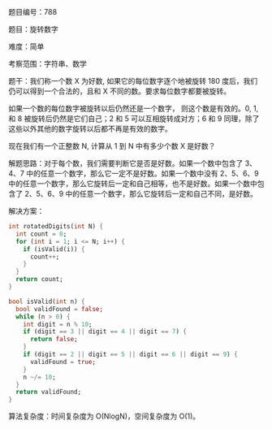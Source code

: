题目编号：788

题目：旋转数字

难度：简单

考察范围：字符串、数学

题干：我们称一个数 X 为好数, 如果它的每位数字逐个地被旋转 180 度后，我们仍可以得到一个合法的，且和 X 不同的数。要求每位数字都要被旋转。

如果一个数的每位数字被旋转以后仍然还是一个数字， 则这个数是有效的。0, 1, 和 8 被旋转后仍然是它们自己；2 和 5 可以互相旋转成对方；6 和 9 同理，除了这些以外其他的数字旋转以后都不再是有效的数字。

现在我们有一个正整数 N, 计算从 1 到 N 中有多少个数 X 是好数？

解题思路：对于每个数，我们需要判断它是否是好数。如果一个数中包含了 3、4、7 中的任意一个数字，那么它一定不是好数。如果一个数中没有 2、5、6、9 中的任意一个数字，那么它旋转后一定和自己相等，也不是好数。如果一个数中包含了 2、5、6、9 中的任意一个数字，那么它旋转后一定和自己不同，是好数。

解决方案：

```dart
int rotatedDigits(int N) {
  int count = 0;
  for (int i = 1; i <= N; i++) {
    if (isValid(i)) {
      count++;
    }
  }
  return count;
}

bool isValid(int n) {
  bool validFound = false;
  while (n > 0) {
    int digit = n % 10;
    if (digit == 3 || digit == 4 || digit == 7) {
      return false;
    }
    if (digit == 2 || digit == 5 || digit == 6 || digit == 9) {
      validFound = true;
    }
    n ~/= 10;
  }
  return validFound;
}
```

算法复杂度：时间复杂度为 O(NlogN)，空间复杂度为 O(1)。